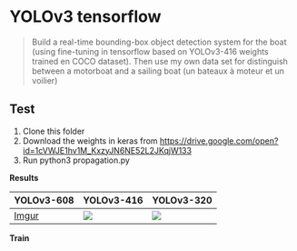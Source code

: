 # YOLOv3 tensorflow 
> Build a real-time bounding-box object detection system for the boat (using fine-tuning in tensorflow based on YOLOv3-416 weights trained en COCO dataset). Then use my own data set for distinguish between a motorboat and a sailing boat (un bateaux à moteur et un voilier) 


## Test
1. Clone this folder
2. Download the weights in keras from https://drive.google.com/open?id=1cVWJE1hv1M_KxzyJN6NE52L2JKqjW133
3. Run python3 propagation.py 


**Results**


| YOLOv3-608 | YOLOv3-416 | YOLOv3-320 |
|------------|------------|------------|
| [Imgur](https://i.imgur.com/jL2gnXW.jpg) | <img src="https://drive.google.com/open?id=1wILjwPT2GvJH5S74cRI_-4JPlFjIPWiG"> | <img src="https://drive.google.com/open?id=1isyFR0h7mrKN1dKdAFmHvalzIOdevK_k"> |


**Train**


